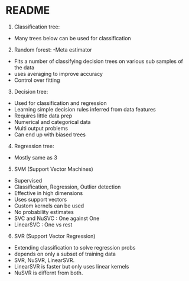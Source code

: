 # README

1) Classification tree:
- Many trees below can be used for classification

2) Random forest:
-Meta estimator
- Fits a number of classifying decision trees on various sub samples of the data
- uses averaging to improve accuracy
- Control over fitting


3) Decision tree: 
- Used for classification and regression
- Learning simple decision rules inferred from data features
- Requires little data prep
- Numerical and categorical data
- Multi output problems
- Can end up with biased trees

4) Regression tree:
- Mostly same as 3

5) SVM (Support Vector Machines)
- Supervised
- Classification, Regression, Outlier detection
- Effective in high dimensions
- Uses support vectors
- Custom kernels can be used
- No probability estimates
- SVC and NuSVC : One against One
- LinearSVC : One vs rest

6) SVR (Support Vector Regression)
- Extending classification to solve regression probs
- depends on only a subset of training data
- SVR, NuSVR, LinearSVR. 
- LinearSVR is faster but only uses linear kernels
- NuSVR is differnt from both.

